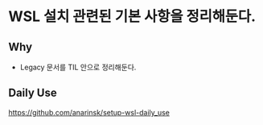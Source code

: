 # WSL 설치 관련된 기본 사항을 정리해둔다. 

## Why 

- Legacy 문서를 TIL 안으로 정리해둔다. 

## Daily Use 

https://github.com/anarinsk/setup-wsl-daily_use


